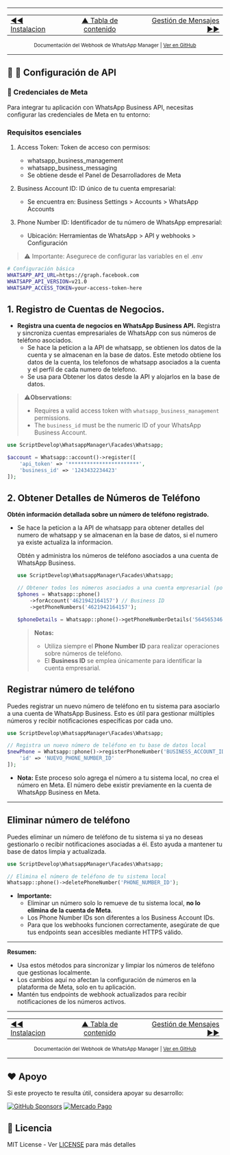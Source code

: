 
---

<div align="center">
<table>
  <tr>
    <td align="left">
      <a href="01-instalacion.md" title="Sección anterior">◄◄ Instalacion</a>
    </td>
    <td align="center">
      <a href="00-tabla-de-contenido.md" title="Tabla de contenido">▲ Tabla de contenido</a>
    </td>
    <td align="right">
      <a href="03-mensajes.md" title="Sección siguiente: Envío de Mensajes">Gestión de Mensajes ►►</a>
    </td>
  </tr>
</table>
</div>

<div align="center">
<sub>Documentación del Webhook de WhatsApp Manager | 
<a href="https://github.com/djdang3r/whatsapp-api-manager">Ver en GitHub</a></sub>
</div>

---

## 🚀 🧩 Configuración de API

### 🔑 Credenciales de Meta
Para integrar tu aplicación con WhatsApp Business API, necesitas configurar las credenciales de Meta en tu entorno:

### Requisitos esenciales

1. Access Token: Token de acceso con permisos:
    - whatsapp_business_management
    - whatsapp_business_messaging
    - Se obtiene desde el Panel de Desarrolladores de Meta

2. Business Account ID: ID único de tu cuenta empresarial:
    - Se encuentra en: Business Settings > Accounts > WhatsApp Accounts

3. Phone Number ID: Identificador de tu número de WhatsApp empresarial:
    - Ubicación: Herramientas de WhatsApp > API y webhooks > Configuración

>⚠️ Importante:
>Asegurece de configurar las variables en el .env

```sh
# Configuración básica
WHATSAPP_API_URL=https://graph.facebook.com
WHATSAPP_API_VERSION=v21.0
WHATSAPP_ACCESS_TOKEN=your-access-token-here
```

## 1. Registro de Cuentas de Negocios.

- **Registra una cuenta de negocios en WhatsApp Business API.**
    Registra y sincroniza cuentas empresariales de WhatsApp con sus números de teléfono asociados.
    - Se hace la peticion a la API de whatsapp, se obtienen los datos de la cuenta y se almacenan en la base de datos. Este metodo obtiene los datos de la cuenta, los telefonos de whatsapp asociados a la cuenta y el perfil de cada numero de telefono.
    - Se usa para Obtener los datos desde la API y alojarlos en la base de datos.
  
> ⚠️**Observations:**
> - Requires a valid access token with `whatsapp_business_management` permissions.
> - The `business_id` must be the numeric ID of your WhatsApp Business Account.

  ```php
  use ScriptDevelop\WhatsappManager\Facades\Whatsapp;

  $account = Whatsapp::account()->register([
      'api_token' => '***********************',
      'business_id' => '1243432234423'
  ]);
  ```

## 2. Obtener Detalles de Números de Teléfono
**Obtén información detallada sobre un número de teléfono registrado.**

- Se hace la peticion a la API de whatsapp para obtener detalles del numero de whatsapp y se almacenan en la base de datos, si el numero ya existe actualiza la informacion.

    Obtén y administra los números de teléfono asociados a una cuenta de WhatsApp Business.
    ```php
    use ScriptDevelop\WhatsappManager\Facades\Whatsapp;

    // Obtener todos los números asociados a una cuenta empresarial (por Business ID)
    $phones = Whatsapp::phone()
        ->forAccount('4621942164157') // Business ID
        ->getPhoneNumbers('4621942164157');

    $phoneDetails = Whatsapp::phone()->getPhoneNumberDetails('564565346546');
    ```
    > **Notas:**
    > - Utiliza siempre el **Phone Number ID** para realizar operaciones sobre números de teléfono.
    > - El **Business ID** se emplea únicamente para identificar la cuenta empresarial.


## Registrar número de teléfono

Puedes registrar un nuevo número de teléfono en tu sistema para asociarlo a una cuenta de WhatsApp Business. Esto es útil para gestionar múltiples números y recibir notificaciones específicas por cada uno.

```php
use ScriptDevelop\WhatsappManager\Facades\Whatsapp;

// Registra un nuevo número de teléfono en tu base de datos local
$newPhone = Whatsapp::phone()->registerPhoneNumber('BUSINESS_ACCOUNT_ID', [
    'id' => 'NUEVO_PHONE_NUMBER_ID'
]);
```

- **Nota:** Este proceso solo agrega el número a tu sistema local, no crea el número en Meta. El número debe existir previamente en la cuenta de WhatsApp Business en Meta.

---

## Eliminar número de teléfono

Puedes eliminar un número de teléfono de tu sistema si ya no deseas gestionarlo o recibir notificaciones asociadas a él. Esto ayuda a mantener tu base de datos limpia y actualizada.

```php
use ScriptDevelop\WhatsappManager\Facades\Whatsapp;

// Elimina el número de teléfono de tu sistema local
Whatsapp::phone()->deletePhoneNumber('PHONE_NUMBER_ID');
```

- **Importante:**  
  - Eliminar un número solo lo remueve de tu sistema local, **no lo elimina de la cuenta de Meta**.
  - Los Phone Number IDs son diferentes a los Business Account IDs.
  - Para que los webhooks funcionen correctamente, asegúrate de que tus endpoints sean accesibles mediante HTTPS válido.

---

**Resumen:**
- Usa estos métodos para sincronizar y limpiar los números de teléfono que gestionas localmente.
- Los cambios aquí no afectan la configuración de números en la plataforma de Meta, solo en tu aplicación.
- Mantén tus endpoints de webhook actualizados para recibir notificaciones de los números activos.


---

<div align="center">
<table>
  <tr>
    <td align="left">
      <a href="01-instalacion.md" title="Sección anterior: Instalacion">◄◄ Instalacion</a>
    </td>
    <td align="center">
      <a href="00-tabla-de-contenido.md" title="Tabla de contenido">▲ Tabla de contenido</a>
    </td>
    <td align="right">
      <a href="03-mensajes.md" title="Sección siguiente: Envío de Mensajes">Gestión de Mensajes ►►</a>
    </td>
  </tr>
</table>
</div>

<div align="center">
<sub>Documentación del Webhook de WhatsApp Manager | 
<a href="https://github.com/djdang3r/whatsapp-api-manager">Ver en GitHub</a></sub>
</div>

---

## ❤️ Apoyo

Si este proyecto te resulta útil, considera apoyar su desarrollo:

[![GitHub Sponsors](https://img.shields.io/badge/Sponsor%20me-GitHub-blue?style=for-the-badge&logo=github)](https://github.com/sponsors/djdang3r)
[![Mercado Pago](https://img.shields.io/badge/Donar%20con-Mercado%20Pago-blue?style=for-the-badge&logo=mercadopago)](https://mpago.li/2qe5G7E)

## 📄 Licencia

MIT License - Ver [LICENSE](LICENSE) para más detalles